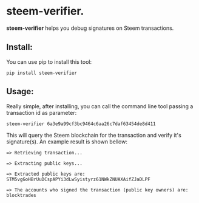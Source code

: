 # steem-verifier.

**steem-verifier** helps you debug signatures on Steem transactions.

## Install:

You can use pip to install this tool:

```
pip install steem-verifier
``` 

## Usage:

Really simple, after installing, you can call the command line tool
passing a transaction id as parameter:

```
steem-verifier 6a3e9a99cf3bc9464c6aa26c7daf63454de8d411
```

This will query the Steem blockchain for the transaction
and verify it's signature(s). An example result is shown bellow:

```
=> Retrieving transaction...

=> Extracting public keys...

=> Extracted public keys are:
STM5vgGoHBrUuDCspAPYi3dLwSyistyrz61NWkZNUAXAifZJaDLPF

=> The accounts who signed the transaction (public key owners) are:
blocktrades
```
